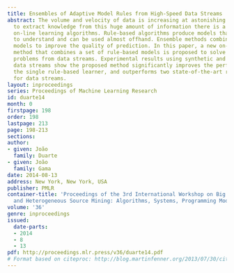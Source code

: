 ```yaml
---
title: Ensembles of Adaptive Model Rules from High-Speed Data Streams
abstract: The volume and velocity of data is increasing at astonishing rates. In order
  to extract knowledge from this huge amount of information there is a need for efficient
  on-line learning algorithms. Rule-based algorithms produce models that are easy
  to understand and can be used almost offhand. Ensemble methods combine several predicting
  models to improve the quality of prediction. In this paper, a new on-line ensemble
  method that combines a set of rule-based models is proposed to solve regression
  problems from data streams. Experimental results using synthetic and real time-evolving
  data streams show the proposed method significantly improves the performance of
  the single rule-based learner, and outperforms two state-of-the-art regression algorithms
  for data streams.
layout: inproceedings
series: Proceedings of Machine Learning Research
id: duarte14
month: 0
firstpage: 198
order: 198
lastpage: 213
page: 198-213
sections: 
author:
- given: João
  family: Duarte
- given: João
  family: Gama
date: 2014-08-13
address: New York, New York, USA
publisher: PMLR
container-title: 'Proceedings of the 3rd International Workshop on Big Data, Streams
  and Heterogeneous Source Mining: Algorithms, Systems, Programming Models and Applications'
volume: '36'
genre: inproceedings
issued:
  date-parts:
  - 2014
  - 8
  - 13
pdf: http://proceedings.mlr.press/v36/duarte14.pdf
# Format based on citeproc: http://blog.martinfenner.org/2013/07/30/citeproc-yaml-for-bibliographies/
---
```

